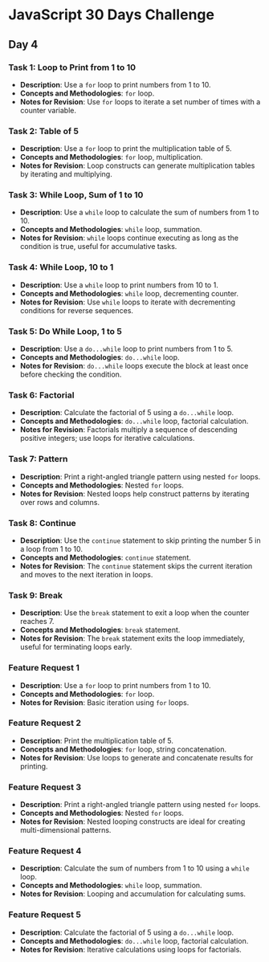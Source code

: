# JavaScript 30 Days Challenge

## Day 4

### Task 1: Loop to Print from 1 to 10
- **Description**: Use a `for` loop to print numbers from 1 to 10.
- **Concepts and Methodologies**: `for` loop.
- **Notes for Revision**: Use `for` loops to iterate a set number of times with a counter variable.

### Task 2: Table of 5
- **Description**: Use a `for` loop to print the multiplication table of 5.
- **Concepts and Methodologies**: `for` loop, multiplication.
- **Notes for Revision**: Loop constructs can generate multiplication tables by iterating and multiplying.

### Task 3: While Loop, Sum of 1 to 10
- **Description**: Use a `while` loop to calculate the sum of numbers from 1 to 10.
- **Concepts and Methodologies**: `while` loop, summation.
- **Notes for Revision**: `while` loops continue executing as long as the condition is true, useful for accumulative tasks.

### Task 4: While Loop, 10 to 1
- **Description**: Use a `while` loop to print numbers from 10 to 1.
- **Concepts and Methodologies**: `while` loop, decrementing counter.
- **Notes for Revision**: Use `while` loops to iterate with decrementing conditions for reverse sequences.

### Task 5: Do While Loop, 1 to 5
- **Description**: Use a `do...while` loop to print numbers from 1 to 5.
- **Concepts and Methodologies**: `do...while` loop.
- **Notes for Revision**: `do...while` loops execute the block at least once before checking the condition.

### Task 6: Factorial
- **Description**: Calculate the factorial of 5 using a `do...while` loop.
- **Concepts and Methodologies**: `do...while` loop, factorial calculation.
- **Notes for Revision**: Factorials multiply a sequence of descending positive integers; use loops for iterative calculations.

### Task 7: Pattern
- **Description**: Print a right-angled triangle pattern using nested `for` loops.
- **Concepts and Methodologies**: Nested `for` loops.
- **Notes for Revision**: Nested loops help construct patterns by iterating over rows and columns.

### Task 8: Continue
- **Description**: Use the `continue` statement to skip printing the number 5 in a loop from 1 to 10.
- **Concepts and Methodologies**: `continue` statement.
- **Notes for Revision**: The `continue` statement skips the current iteration and moves to the next iteration in loops.

### Task 9: Break
- **Description**: Use the `break` statement to exit a loop when the counter reaches 7.
- **Concepts and Methodologies**: `break` statement.
- **Notes for Revision**: The `break` statement exits the loop immediately, useful for terminating loops early.

### Feature Request 1
- **Description**: Use a `for` loop to print numbers from 1 to 10.
- **Concepts and Methodologies**: `for` loop.
- **Notes for Revision**: Basic iteration using `for` loops.

### Feature Request 2
- **Description**: Print the multiplication table of 5.
- **Concepts and Methodologies**: `for` loop, string concatenation.
- **Notes for Revision**: Use loops to generate and concatenate results for printing.

### Feature Request 3
- **Description**: Print a right-angled triangle pattern using nested `for` loops.
- **Concepts and Methodologies**: Nested `for` loops.
- **Notes for Revision**: Nested looping constructs are ideal for creating multi-dimensional patterns.

### Feature Request 4
- **Description**: Calculate the sum of numbers from 1 to 10 using a `while` loop.
- **Concepts and Methodologies**: `while` loop, summation.
- **Notes for Revision**: Looping and accumulation for calculating sums.

### Feature Request 5
- **Description**: Calculate the factorial of 5 using a `do...while` loop.
- **Concepts and Methodologies**: `do...while` loop, factorial calculation.
- **Notes for Revision**: Iterative calculations using loops for factorials.

